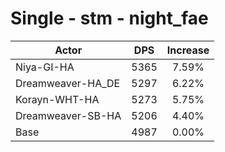 # Single - stm - night_fae
| Actor | DPS | Increase |
|---|:---:|:---:|
|Niya-GI-HA|5365|7.59%|
|Dreamweaver-HA_DE|5297|6.22%|
|Korayn-WHT-HA|5273|5.75%|
|Dreamweaver-SB-HA|5206|4.40%|
|Base|4987|0.00%|
